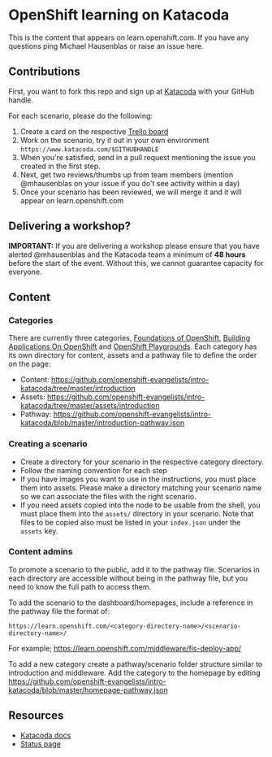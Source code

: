 # OpenShift learning on Katacoda

This is the content that appears on learn.openshift.com. If you have any questions ping Michael Hausenblas or raise an issue here.

## Contributions

First, you want to fork this repo and sign up at [Katacoda](https://katacoda.com/login) with your GitHub handle.

For each scenario, please do the following:

1. Create a card on the respective [Trello board](https://trello.com/b/4uOCyBJp/katacoda-red-hat)
1. Work on the scenario, try it out in your own environment `https://www.katacoda.com/$GITHUBHANDLE`
1. When you're satisfied, send in a pull request mentioning the issue you created in the first step.
1. Next, get two reviews/thumbs up from team members (mention @mhausenblas on your issue if you do't see activity within a day)
1. Once your scenario has been reviewed, we will merge it and it will appear on learn.openshift.com

## Delivering a workshop?

**IMPORTANT:** If you are delivering a workshop please ensure that you have alerted @mhausenblas and the Katacoda team a minimum of **48 hours** before the start of the event. Without this, we cannot guarantee capacity for everyone.

## Content

### Categories

There are currently three categories, [Foundations of OpenShift](https://learn.openshift.com/introduction), [Building Applications On OpenShift](https://learn.openshift.com/middleware) and [OpenShift Playgrounds](https://learn.openshift.com/playgrounds). Each category has its own directory for content, assets and a pathway file to define the order on the page:

* Content: https://github.com/openshift-evangelists/intro-katacoda/tree/master/introduction
* Assets: https://github.com/openshift-evangelists/intro-katacoda/tree/master/assets/introduction
* Pathway: https://github.com/openshift-evangelists/intro-katacoda/blob/master/introduction-pathway.json

### Creating a scenario

* Create a directory for your scenario in the respective category directory.
* Follow the naming convention for each step
* If you have images you want to use in the instructions, you must place them into assets. Please make a directory matching your scenario name so we can associate the files with the right scenario.
* If you need assets copied into the node to be usable from the shell, you must place them into the `assets/` directory in your scenario. Note that files to be copied also must be listed in your `index.json` under the `assets` key.


### Content admins

To promote a scenario to the public, add it to the pathway file. Scenarios in each directory are accessible without being in the pathway file, but you need to know the full path to access them.

To add the scenario to the dashboard/homepages, include a reference in the pathway file the format of:

```
https://learn.openshift.com/<category-directory-name>/<scenario-directory-name>/
```

For example; https://learn.openshift.com/middleware/fis-deploy-app/

To add a new category create a pathway/scenario folder structure similar to introduction and middleware. Add the category to the homepage by editing https://github.com/openshift-evangelists/intro-katacoda/blob/master/homepage-pathway.json

## Resources

* [Katacoda docs](https://www.katacoda.com/docs)
* [Status page](https://openshift.status.katacoda.com/)
